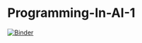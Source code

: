# Programming-In-AI-1

[![Binder](https://mybinder.org/badge_logo.svg)](https://mybinder.org/v2/gh/ipython/ipython-in-depth/7e5ce96cc9251083979efdfc393425f1229a4a68?filepath=binder%2FProgramming-AI-Assginment-1.ipynb)

